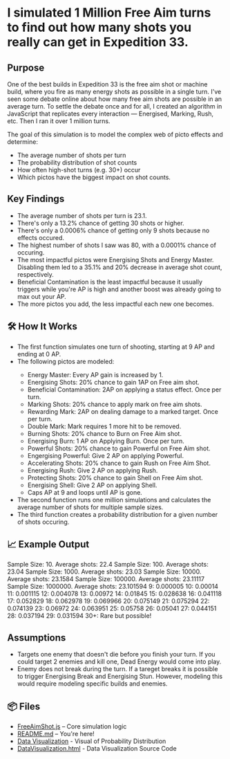 <h1>I simulated 1 Million Free Aim turns to find out how many shots you really can get in Expedition 33.</h1>

<h2>Purpose</h2>
One of the best builds in Expedition 33 is the free aim shot or machine build, where you fire as many energy shots as possible in a single turn. I've seen some debate online about how many free aim shots are possible in an average turn. To settle the debate once and for all, I created an algorithm in JavaScript that replicates every interaction — Energised, Marking, Rush, etc. Then I ran it over 1 million turns. 

The goal of this simulation is to model the complex web of picto effects and determine:

<ul>
<li> The average number of shots per turn </li>
<li> The probability distribution of shot counts</li>
<li> How often high-shot turns (e.g. 30+) occur</li>
<li> Which pictos have the biggest impact on shot counts.</li>
</ul>

<h2>Key Findings</h2>
<ul>
  <li>The average number of shots per turn is 23.1.</li>
  <li>There's only a 13.2% chance of getting 30 shots or higher.</li>
  <li>There's only a 0.0006% chance of getting only 9 shots because no effects occured.</li>
  <li>The highest number of shots I saw was 80, with a 0.0001% chance of occuring.</li>
  <li>The most impactful pictos were  Energising Shots and Energy Master. Disabling them led to a 35.1% and 20% decrease in average shot count, respectively.</li>
  <li>Beneficial Contamination is the least impactful because it usually triggers while you're AP is high and another boost was already going to max out your AP.</li>
  <li>The more pictos you add, the less impactful each new one becomes.</li>
</ul>

<h2>🛠️ How It Works</h2>
<ul>
<li>The first function simulates one turn of shooting, starting at 9 AP and ending at 0 AP.</li>
<li>The following pictos are modeled:</li>
  <ul>
    <li>Energy Master: Every AP gain is increased by 1.</li>
    <li>Energising Shots: 20% chance to gain 1AP on Free aim shot.</li>
    <li>Beneficial Contamination: 2AP on applying a status effect. Once per turn.</li>
    <li>Marking Shots: 20% chance to apply mark on free aim shots.</li>
    <li>Rewarding Mark: 2AP on dealing damage to a marked target. Once per turn.</li>
    <li>Double Mark: Mark requires 1 more hit to be removed.</li>
    <li>Burning Shots: 20% chance to Burn on Free Aim shot.</li>
    <li>Energising Burn: 1 AP on Applying Burn. Once per turn.</li>
    <li>Powerful Shots: 20% chance to gain Powerful on Free Aim shot.</li>
    <li>Engergising Powerful: Give 2 AP on applying Powerful.</li>
    <li>Accelerating Shots: 20% chance to gain Rush on Free Aim Shot.</li>
    <li>Energising Rush: Give 2 AP on applying Rush.</li>
    <li>Protecting Shots: 20% chance to gain Shell on Free Aim shot.</li>
    <li>Energising Shell: Give 2 AP on applying Shell.</li>
    <li>Caps AP at 9 and loops until AP is gone.</li>
  </ul>
  <li>The second function runs one million simulations and calculates the average number of shots for multiple sample sizes.</li>
  <li>The third function creates a probability distribution for a given number of shots occuring.</li>  
</ul>

<h2>📈 Example Output</h2>

Sample Size: 10. Average shots: 22.4
Sample Size: 100. Average shots: 23.04
Sample Size: 1000. Average shots: 23.03
Sample Size: 10000. Average shots: 23.1584
Sample Size: 100000. Average shots: 23.11117
Sample Size: 1000000. Average shots: 23.101594
9: 0.000005
10: 0.00014
11: 0.001115
12: 0.004078
13: 0.00972
14: 0.01845
15: 0.028638
16: 0.041118
17: 0.052829
18: 0.062978
19: 0.069966
20: 0.075149
21: 0.075294
22: 0.074139
23: 0.06972
24: 0.063951
25: 0.05758
26: 0.05041
27: 0.044151
28: 0.037194
29: 0.031594
30+: Rare but possible!

<h2>Assumptions</h2>
<ul>
  <li>Targets one enemy that doesn't die before you finish your turn. If you could target 2 enemies and kill one, Dead Energy would come into play.</li>
  <li>Enemy does not break during the turn. If a tareget breaks it is possible to trigger Energising Break and Energising Stun. However, modeling this would require modeling specific builds and enemies.</li>
</ul>
  
<h2>📦 Files</h2>
<ul>
  <li><a href="https://github.com/goforryan/expedition33freeaimshot/blob/main/FreeAimShot.js">FreeAimShot.js</a> – Core simulation logic</li>
  <li><a href="https://github.com/goforryan/expedition33freeaimshot/blob/main/README.md">README.md</a> – You're here!</li>
  <li><a href="https://goforryan.github.io/expedition33freeaimshot/DataVisualization.html">Data Visualization</a> - Visual of Probability Distribution</li>
  <li><a href="https://github.com/goforryan/expedition33freeaimshot/blob/main/DataVisualization.html">DataVisualization.html</a> - Data Visualization Source Code</li>
</ul>
